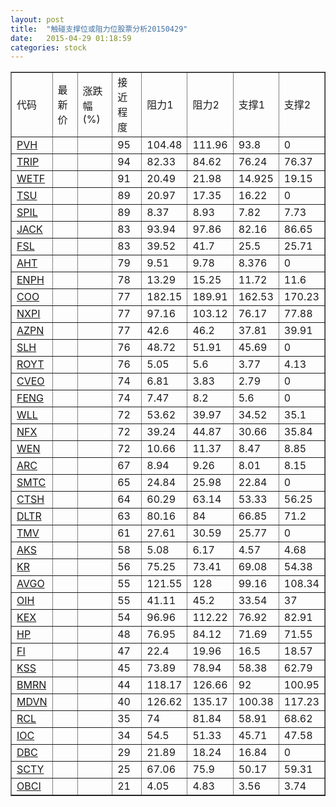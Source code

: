 ```yaml
---
layout: post
title:  "触碰支撑位或阻力位股票分析20150429"
date:   2015-04-29 01:18:59
categories: stock
---
```

<script type="text/javascript">
var stockList = []
stockList.push('gb_pvh');
stockList.push('gb_trip');
stockList.push('gb_wetf');
stockList.push('gb_tsu');
stockList.push('gb_spil');
stockList.push('gb_jack');
stockList.push('gb_fsl');
stockList.push('gb_aht');
stockList.push('gb_enph');
stockList.push('gb_coo');
stockList.push('gb_nxpi');
stockList.push('gb_azpn');
stockList.push('gb_slh');
stockList.push('gb_royt');
stockList.push('gb_cveo');
stockList.push('gb_feng');
stockList.push('gb_wll');
stockList.push('gb_nfx');
stockList.push('gb_wen');
stockList.push('gb_arc');
stockList.push('gb_smtc');
stockList.push('gb_ctsh');
stockList.push('gb_dltr');
stockList.push('gb_tmv');
stockList.push('gb_aks');
stockList.push('gb_kr');
stockList.push('gb_avgo');
stockList.push('gb_oih');
stockList.push('gb_kex');
stockList.push('gb_hp');
stockList.push('gb_fi');
stockList.push('gb_kss');
stockList.push('gb_bmrn');
stockList.push('gb_mdvn');
stockList.push('gb_rcl');
stockList.push('gb_ioc');
stockList.push('gb_dbc');
stockList.push('gb_scty');
stockList.push('gb_obci');
</script>
<table border="1">
 <tr>
 <td>代码</td>
 <td>最新价</td>
 <td>涨跌幅(%)</td>
 <td>接近程度</td>
 <td>阻力1</td>
 <td>阻力2</td>
 <td>支撑1</td>
 <td>支撑2</td>
</tr>
  <tr id="pvh" class="red">
  <td><a href="http://stock.finance.sina.com.cn/usstock/quotes/PVH.html" target="_blank">PVH</a></td><td></td><td></td><td>95</td><td>104.48</td><td>111.96</td><td>93.8</td><td>0</td></tr>
  <tr id="trip" class="red">
  <td><a href="http://stock.finance.sina.com.cn/usstock/quotes/TRIP.html" target="_blank">TRIP</a></td><td></td><td></td><td>94</td><td>82.33</td><td>84.62</td><td>76.24</td><td>76.37</td></tr>
  <tr id="wetf" class="red">
  <td><a href="http://stock.finance.sina.com.cn/usstock/quotes/WETF.html" target="_blank">WETF</a></td><td></td><td></td><td>91</td><td>20.49</td><td>21.98</td><td>14.925</td><td>19.15</td></tr>
  <tr id="tsu" class="red">
  <td><a href="http://stock.finance.sina.com.cn/usstock/quotes/TSU.html" target="_blank">TSU</a></td><td></td><td></td><td>89</td><td>20.97</td><td>17.35</td><td>16.22</td><td>0</td></tr>
  <tr id="spil" class="red">
  <td><a href="http://stock.finance.sina.com.cn/usstock/quotes/SPIL.html" target="_blank">SPIL</a></td><td></td><td></td><td>89</td><td>8.37</td><td>8.93</td><td>7.82</td><td>7.73</td></tr>
  <tr id="jack" class="red">
  <td><a href="http://stock.finance.sina.com.cn/usstock/quotes/JACK.html" target="_blank">JACK</a></td><td></td><td></td><td>83</td><td>93.94</td><td>97.86</td><td>82.16</td><td>86.65</td></tr>
  <tr id="fsl" class="red">
  <td><a href="http://stock.finance.sina.com.cn/usstock/quotes/FSL.html" target="_blank">FSL</a></td><td></td><td></td><td>83</td><td>39.52</td><td>41.7</td><td>25.5</td><td>25.71</td></tr>
  <tr id="aht" class="red">
  <td><a href="http://stock.finance.sina.com.cn/usstock/quotes/AHT.html" target="_blank">AHT</a></td><td></td><td></td><td>79</td><td>9.51</td><td>9.78</td><td>8.376</td><td>0</td></tr>
  <tr id="enph" class="red">
  <td><a href="http://stock.finance.sina.com.cn/usstock/quotes/ENPH.html" target="_blank">ENPH</a></td><td></td><td></td><td>78</td><td>13.29</td><td>15.25</td><td>11.72</td><td>11.6</td></tr>
  <tr id="coo" class="red">
  <td><a href="http://stock.finance.sina.com.cn/usstock/quotes/COO.html" target="_blank">COO</a></td><td></td><td></td><td>77</td><td>182.15</td><td>189.91</td><td>162.53</td><td>170.23</td></tr>
  <tr id="nxpi" class="red">
  <td><a href="http://stock.finance.sina.com.cn/usstock/quotes/NXPI.html" target="_blank">NXPI</a></td><td></td><td></td><td>77</td><td>97.16</td><td>103.12</td><td>76.17</td><td>77.88</td></tr>
  <tr id="azpn" class="red">
  <td><a href="http://stock.finance.sina.com.cn/usstock/quotes/AZPN.html" target="_blank">AZPN</a></td><td></td><td></td><td>77</td><td>42.6</td><td>46.2</td><td>37.81</td><td>39.91</td></tr>
  <tr id="slh" class="red">
  <td><a href="http://stock.finance.sina.com.cn/usstock/quotes/SLH.html" target="_blank">SLH</a></td><td></td><td></td><td>76</td><td>48.72</td><td>51.91</td><td>45.69</td><td>0</td></tr>
  <tr id="royt" class="green">
  <td><a href="http://stock.finance.sina.com.cn/usstock/quotes/ROYT.html" target="_blank">ROYT</a></td><td></td><td></td><td>76</td><td>5.05</td><td>5.6</td><td>3.77</td><td>4.13</td></tr>
  <tr id="cveo" class="red">
  <td><a href="http://stock.finance.sina.com.cn/usstock/quotes/CVEO.html" target="_blank">CVEO</a></td><td></td><td></td><td>74</td><td>6.81</td><td>3.83</td><td>2.79</td><td>0</td></tr>
  <tr id="feng" class="red">
  <td><a href="http://stock.finance.sina.com.cn/usstock/quotes/FENG.html" target="_blank">FENG</a></td><td></td><td></td><td>74</td><td>7.47</td><td>8.2</td><td>5.6</td><td>0</td></tr>
  <tr id="wll" class="green">
  <td><a href="http://stock.finance.sina.com.cn/usstock/quotes/WLL.html" target="_blank">WLL</a></td><td></td><td></td><td>72</td><td>53.62</td><td>39.97</td><td>34.52</td><td>35.1</td></tr>
  <tr id="nfx" class="red">
  <td><a href="http://stock.finance.sina.com.cn/usstock/quotes/NFX.html" target="_blank">NFX</a></td><td></td><td></td><td>72</td><td>39.24</td><td>44.87</td><td>30.66</td><td>35.84</td></tr>
  <tr id="wen" class="red">
  <td><a href="http://stock.finance.sina.com.cn/usstock/quotes/WEN.html" target="_blank">WEN</a></td><td></td><td></td><td>72</td><td>10.66</td><td>11.37</td><td>8.47</td><td>8.85</td></tr>
  <tr id="arc" class="red">
  <td><a href="http://stock.finance.sina.com.cn/usstock/quotes/ARC.html" target="_blank">ARC</a></td><td></td><td></td><td>67</td><td>8.94</td><td>9.26</td><td>8.01</td><td>8.15</td></tr>
  <tr id="smtc" class="green">
  <td><a href="http://stock.finance.sina.com.cn/usstock/quotes/SMTC.html" target="_blank">SMTC</a></td><td></td><td></td><td>65</td><td>24.84</td><td>25.98</td><td>22.84</td><td>0</td></tr>
  <tr id="ctsh" class="green">
  <td><a href="http://stock.finance.sina.com.cn/usstock/quotes/CTSH.html" target="_blank">CTSH</a></td><td></td><td></td><td>64</td><td>60.29</td><td>63.14</td><td>53.33</td><td>56.25</td></tr>
  <tr id="dltr" class="red">
  <td><a href="http://stock.finance.sina.com.cn/usstock/quotes/DLTR.html" target="_blank">DLTR</a></td><td></td><td></td><td>63</td><td>80.16</td><td>84</td><td>66.85</td><td>71.2</td></tr>
  <tr id="tmv" class="red">
  <td><a href="http://stock.finance.sina.com.cn/usstock/quotes/TMV.html" target="_blank">TMV</a></td><td></td><td></td><td>61</td><td>27.61</td><td>30.59</td><td>25.77</td><td>0</td></tr>
  <tr id="aks" class="green">
  <td><a href="http://stock.finance.sina.com.cn/usstock/quotes/AKS.html" target="_blank">AKS</a></td><td></td><td></td><td>58</td><td>5.08</td><td>6.17</td><td>4.57</td><td>4.68</td></tr>
  <tr id="kr" class="green">
  <td><a href="http://stock.finance.sina.com.cn/usstock/quotes/KR.html" target="_blank">KR</a></td><td></td><td></td><td>56</td><td>75.25</td><td>73.41</td><td>69.08</td><td>54.38</td></tr>
  <tr id="avgo" class="red">
  <td><a href="http://stock.finance.sina.com.cn/usstock/quotes/AVGO.html" target="_blank">AVGO</a></td><td></td><td></td><td>55</td><td>121.55</td><td>128</td><td>99.16</td><td>108.34</td></tr>
  <tr id="oih" class="green">
  <td><a href="http://stock.finance.sina.com.cn/usstock/quotes/OIH.html" target="_blank">OIH</a></td><td></td><td></td><td>55</td><td>41.11</td><td>45.2</td><td>33.54</td><td>37</td></tr>
  <tr id="kex" class="green">
  <td><a href="http://stock.finance.sina.com.cn/usstock/quotes/KEX.html" target="_blank">KEX</a></td><td></td><td></td><td>54</td><td>96.96</td><td>112.22</td><td>76.92</td><td>82.91</td></tr>
  <tr id="hp" class="red">
  <td><a href="http://stock.finance.sina.com.cn/usstock/quotes/HP.html" target="_blank">HP</a></td><td></td><td></td><td>48</td><td>76.95</td><td>84.12</td><td>71.69</td><td>71.55</td></tr>
  <tr id="fi" class="green">
  <td><a href="http://stock.finance.sina.com.cn/usstock/quotes/FI.html" target="_blank">FI</a></td><td></td><td></td><td>47</td><td>22.4</td><td>19.96</td><td>16.5</td><td>18.57</td></tr>
  <tr id="kss" class="red">
  <td><a href="http://stock.finance.sina.com.cn/usstock/quotes/KSS.html" target="_blank">KSS</a></td><td></td><td></td><td>45</td><td>73.89</td><td>78.94</td><td>58.38</td><td>62.79</td></tr>
  <tr id="bmrn" class="red">
  <td><a href="http://stock.finance.sina.com.cn/usstock/quotes/BMRN.html" target="_blank">BMRN</a></td><td></td><td></td><td>44</td><td>118.17</td><td>126.66</td><td>92</td><td>100.95</td></tr>
  <tr id="mdvn" class="red">
  <td><a href="http://stock.finance.sina.com.cn/usstock/quotes/MDVN.html" target="_blank">MDVN</a></td><td></td><td></td><td>40</td><td>126.62</td><td>135.17</td><td>100.38</td><td>117.23</td></tr>
  <tr id="rcl" class="green">
  <td><a href="http://stock.finance.sina.com.cn/usstock/quotes/RCL.html" target="_blank">RCL</a></td><td></td><td></td><td>35</td><td>74</td><td>81.84</td><td>58.91</td><td>68.62</td></tr>
  <tr id="ioc" class="red">
  <td><a href="http://stock.finance.sina.com.cn/usstock/quotes/IOC.html" target="_blank">IOC</a></td><td></td><td></td><td>34</td><td>54.5</td><td>51.33</td><td>45.71</td><td>47.58</td></tr>
  <tr id="dbc" class="red">
  <td><a href="http://stock.finance.sina.com.cn/usstock/quotes/DBC.html" target="_blank">DBC</a></td><td></td><td></td><td>29</td><td>21.89</td><td>18.24</td><td>16.84</td><td>0</td></tr>
  <tr id="scty" class="green">
  <td><a href="http://stock.finance.sina.com.cn/usstock/quotes/SCTY.html" target="_blank">SCTY</a></td><td></td><td></td><td>25</td><td>67.06</td><td>75.9</td><td>50.17</td><td>59.31</td></tr>
  <tr id="obci" class="green">
  <td><a href="http://stock.finance.sina.com.cn/usstock/quotes/OBCI.html" target="_blank">OBCI</a></td><td></td><td></td><td>21</td><td>4.05</td><td>4.83</td><td>3.56</td><td>3.74</td></tr>
</table>
